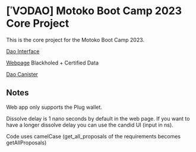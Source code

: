 # [ˈVƆDAO] Motoko Boot Camp 2023 Core Project

This is the core project for the Motoko Boot Camp 2023.

[Dao Interface](https://7fpd5-oyaaa-aaaap-qa5kq-cai.ic0.app/)

[Webpage](https://6gdk3-2aaaa-aaaap-qa5ma-cai.ic0.app/) Blackholed + Certified Data

[Dao Canister](https://a4gq6-oaaaa-aaaab-qaa4q-cai.raw.ic0.app/?id=7mmib-yqaaa-aaaap-qa5la-cai)


## Notes

Web app only supports the Plug wallet.

Dissolve delay is 1 nano seconds by default in the web page. If you want to have a longer dissolve delay you can use the candid UI (input in ns). 

Code uses camelCase (get_all_proposals of the requirements becomes getAllProposals)

